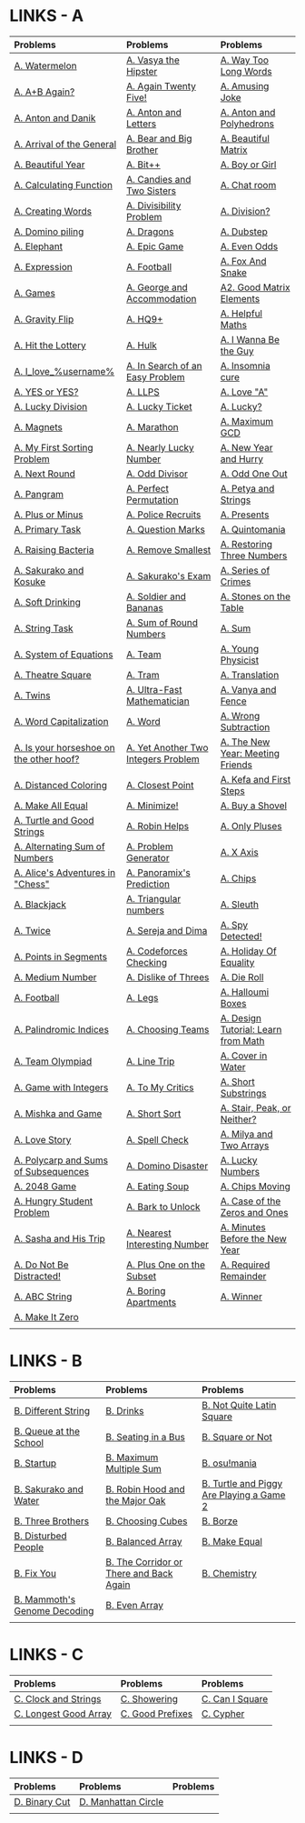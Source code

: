# LINKS - A
| Problems | Problems | Problems |
| :- | :- | :- |
| [ A. Watermelon ](https://codeforces.com/contest/4/problem/A) | [ A. Vasya the Hipster ](https://codeforces.com/contest/581/problem/A) | [ A. Way Too Long Words ](https://codeforces.com/contest/71/problem/A) |
| [ A. A+B Again? ](https://codeforces.com/contest/1999/problem/A) | [ A. Again Twenty Five! ](https://codeforces.com/contest/630/problem/A) | [ A. Amusing Joke ](https://codeforces.com/contest/141/problem/A) |
| [ A. Anton and Danik ](https://codeforces.com/contest/734/problem/A) | [ A. Anton and Letters ](https://codeforces.com/contest/443/problem/A) | [ A. Anton and Polyhedrons ](https://codeforces.com/problemset/problem/785/A) |
| [ A. Arrival of the General ](https://codeforces.com/contest/144/problem/A) | [ A. Bear and Big Brother ](https://codeforces.com/contest/791/problem/A) | [ A. Beautiful Matrix ](https://codeforces.com/contest/263/problem/A) |
| [ A. Beautiful Year ](https://codeforces.com/contest/271/problem/A) | [ A. Bit++ ](https://codeforces.com/contest/282/problem/A) | [ A. Boy or Girl ](https://codeforces.com/contest/236/problem/A) |
| [ A. Calculating Function ](https://codeforces.com/contest/486/problem/A) | [ A. Candies and Two Sisters ](https://codeforces.com/contest/1335/problem/A) | [ A. Chat room ](https://codeforces.com/contest/58/problem/A) |
| [ A. Creating Words ](https://codeforces.com/contest/1985/problem/A) | [ A. Divisibility Problem ](https://codeforces.com/contest/1328/problem/A) | [ A. Division? ](https://codeforces.com/contest/1669/problem/A) |
| [ A. Domino piling ](https://codeforces.com/contest/50/problem/A) | [ A. Dragons ](https://codeforces.com/contest/230/problem/A) | [ A. Dubstep ](https://codeforces.com/contest/208/problem/A) |
| [ A. Elephant ](https://codeforces.com/contest/617/problem/A) | [ A. Epic Game ](https://codeforces.com/contest/119/problem/A) | [ A. Even Odds ](https://codeforces.com/contest/318/problem/A) |
| [ A. Expression ](https://codeforces.com/contest/479/problem/A) | [ A. Football ](https://codeforces.com/contest/96/problem/A) | [ A. Fox And Snake ](https://codeforces.com/contest/510/problem/A) |
| [ A. Games ](https://codeforces.com/contest/268/problem/A) | [ A. George and Accommodation ](https://codeforces.com/contest/467/problem/A) | [ A2. Good Matrix Elements ](https://codeforces.com/contest/177/problem/A2) |
| [ A. Gravity Flip ](https://codeforces.com/contest/405/problem/A) | [ A. HQ9+ ](https://codeforces.com/contest/133/problem/A) | [ A. Helpful Maths ](https://codeforces.com/contest/339/problem/A) |
| [ A. Hit the Lottery ](https://codeforces.com/contest/996/problem/A) | [ A. Hulk ](https://codeforces.com/contest/705/problem/A) | [ A. I Wanna Be the Guy ](https://codeforces.com/contest/469/problem/A) |
| [ A. I_love_%username% ](https://codeforces.com/contest/155/problem/A) | [ A. In Search of an Easy Problem ](https://codeforces.com/contest/1030/problem/A) | [ A. Insomnia cure ](https://codeforces.com/contest/148/problem/A) |
| [ A. YES or YES? ](https://codeforces.com/contest/1703/problem/A) | [ A. LLPS ](https://codeforces.com/problemset/problem/202/A) | [ A. Love "A" ](https://codeforces.com/contest/1146/problem/A) |
| [ A. Lucky Division ](https://codeforces.com/contest/122/problem/A) | [ A. Lucky Ticket ](https://codeforces.com/contest/146/problem/A) | [ A. Lucky? ](https://codeforces.com/contest/1676/problem/A) |
| [ A. Magnets ](https://codeforces.com/contest/344/problem/A) | [ A. Marathon ](https://codeforces.com/contest/1692/problem/A) | [ A. Maximum GCD ](https://codeforces.com/problemset/problem/1370/A) |
| [ A. My First Sorting Problem ](https://codeforces.com/contest/1971/problem/A) | [ A. Nearly Lucky Number ](https://codeforces.com/contest/110/problem/A) | [ A. New Year and Hurry ](https://codeforces.com/contest/750/problem/A) |
| [ A. Next Round ](https://codeforces.com/contest/158/problem/A) | [ A. Odd Divisor ](https://codeforces.com/contest/1475/problem/A) | [ A. Odd One Out ](https://codeforces.com/contest/1915/problem/A) |
| [ A. Pangram ](https://codeforces.com/contest/520/problem/A) | [ A. Perfect Permutation ](https://codeforces.com/contest/233/problem/A) | [ A. Petya and Strings ](https://codeforces.com/contest/112/problem/A) |
| [ A. Plus or Minus ](https://codeforces.com/contest/1807/problem/A) | [ A. Police Recruits ](https://codeforces.com/contest/427/problem/A) | [ A. Presents ](https://codeforces.com/contest/136/problem/A) |
| [ A. Primary Task ](https://codeforces.com/contest/2000/problem/A) | [ A. Question Marks ](https://codeforces.com/contest/1993/problem/A) | [ A. Quintomania ](https://codeforces.com/contest/2036/problem/A) |
| [ A. Raising Bacteria ](https://codeforces.com/contest/579/problem/A) | [ A. Remove Smallest ](https://codeforces.com/contest/1399/problem/A) | [ A. Restoring Three Numbers ](https://codeforces.com/contest/1154/problem/A) |
| [ A. Sakurako and Kosuke ](https://codeforces.com/problemset/problem/2033/A) | [ A. Sakurako's Exam ](https://codeforces.com/contest/2008/problem/A) | [ A. Series of Crimes ](https://codeforces.com/contest/181/problem/A) |
| [ A. Soft Drinking ](https://codeforces.com/contest/151/problem/A) | [ A. Soldier and Bananas ](https://codeforces.com/contest/546/problem/A) | [ A. Stones on the Table ](https://codeforces.com/contest/266/problem/A) |
| [ A. String Task ](https://codeforces.com/contest/118/problem/A) | [ A. Sum of Round Numbers ](https://codeforces.com/contest/1352/problem/A) | [ A. Sum ](https://codeforces.com/contest/1742/problem/A) |
| [ A. System of Equations ](https://codeforces.com/contest/214/problem/A) | [ A. Team ](https://codeforces.com/contest/231/problem/A) | [ A. Young Physicist ](https://codeforces.com/contest/69/problem/A) |
| [ A. Theatre Square ](https://codeforces.com/contest/1/problem/A) | [ A. Tram ](https://codeforces.com/contest/116/problem/A) | [ A. Translation ](https://codeforces.com/contest/41/problem/A) |
| [ A. Twins ](https://codeforces.com/contest/160/problem/A) | [ A. Ultra-Fast Mathematician ](https://codeforces.com/contest/61/problem/A) | [ A. Vanya and Fence ](https://codeforces.com/contest/677/problem/A) |
| [ A. Word Capitalization ](https://codeforces.com/contest/281/problem/A) | [ A. Word ](https://codeforces.com/contest/59/problem/A) | [ A. Wrong Subtraction ](https://codeforces.com/contest/977/problem/A) |
| [ A. Is your horseshoe on the other hoof? ](https://codeforces.com/contest/228/problem/A) | [ A. Yet Another Two Integers Problem ](https://codeforces.com/contest/1409/problem/A) | [ A. The New Year: Meeting Friends ](https://codeforces.com/contest/723/problem/A) |
| [ A. Distanced Coloring ](https://codeforces.com/contest/2002/problem/A) | [ A. Closest Point ](https://codeforces.com/contest/2004/problem/A) | [ A. Kefa and First Steps ](https://codeforces.com/contest/580/problem/A) |
| [ A. Make All Equal ](https://codeforces.com/contest/2001/problem/A) | [ A. Minimize! ](https://codeforces.com/contest/2009/problem/A) | [ A. Buy a Shovel ](https://codeforces.com/contest/732/problem/A) |
| [ A. Turtle and Good Strings ](https://codeforces.com/contest/2003/problem/A) | [ A. Robin Helps ](https://codeforces.com/contest/2014/problem/A) | [ A. Only Pluses ](https://codeforces.com/contest/1992/problem/A) |
| [ A. Alternating Sum of Numbers ](https://codeforces.com/contest/2010/problem/A) | [ A. Problem Generator ](https://codeforces.com/contest/1980/problem/A) | [ A. X Axis ](https://codeforces.com/contest/1986/problem/A) |
| [ A. Alice's Adventures in "Chess" ](https://codeforces.com/contest/2028/problem/A) | [ A. Panoramix's Prediction ](https://codeforces.com/problemset/problem/80/A) | [ A. Chips ](https://codeforces.com/problemset/problem/92/A) |
| [ A. Blackjack ](https://codeforces.com/problemset/problem/104/A) | [ A. Triangular numbers ](https://codeforces.com/problemset/problem/47/A) | [ A. Sleuth ](https://codeforces.com/problemset/problem/49/A) |
| [ A. Twice ](https://codeforces.com/contest/2037/problem/A) | [ A. Sereja and Dima ](https://codeforces.com/problemset/problem/381/A) | [ A. Spy Detected! ](https://codeforces.com/problemset/problem/1512/A) |
| [ A. Points in Segments ](https://codeforces.com/problemset/problem/1015/A/) | [ A. Codeforces Checking ](https://codeforces.com/problemset/problem/1791/A) | [ A. Holiday Of Equality ](https://codeforces.com/problemset/problem/758/A) |
| [ A. Medium Number ](https://codeforces.com/problemset/problem/1760/A) | [ A. Dislike of Threes ](https://codeforces.com/problemset/problem/1560/A) | [ A. Die Roll ](https://codeforces.com/problemset/problem/9/A) |
| [ A. Football ](https://codeforces.com/problemset/problem/43/A) | [ A. Legs ](https://codeforces.com/problemset/problem/1996/A) | [ A. Halloumi Boxes ](https://codeforces.com/problemset/problem/1903/A) |
| [ A. Palindromic Indices ](https://codeforces.com/problemset/problem/1682/A) | [ A. Choosing Teams ](https://codeforces.com/problemset/problem/432/A) | [ A. Design Tutorial: Learn from Math ](https://codeforces.com/problemset/problem/472/A) |
| [ A. Team Olympiad ](https://codeforces.com/problemset/problem/490/A) | [ A. Line Trip ](https://codeforces.com/problemset/problem/1901/A) | [ A. Cover in Water ](https://codeforces.com/problemset/problem/1900/A) |
| [ A. Game with Integers ](https://codeforces.com/problemset/problem/1899/A) | [ A. To My Critics ](https://codeforces.com/problemset/problem/1850/A) | [ A. Short Substrings ](https://codeforces.com/problemset/problem/1367/A) |
| [ A. Mishka and Game ](https://codeforces.com/problemset/problem/703/A) | [ A. Short Sort ](https://codeforces.com/problemset/problem/1873/A) | [ A. Stair, Peak, or Neither? ](https://codeforces.com/problemset/problem/1950/A) |
| [ A. Love Story ](https://codeforces.com/problemset/problem/1829/A) | [ A. Spell Check ](https://codeforces.com/problemset/problem/1722/A) | [ A. Milya and Two Arrays ](https://codeforces.com/contest/2059/problem/A) |
| [ A. Polycarp and Sums of Subsequences ](https://codeforces.com/problemset/problem/1618/A) | [ A. Domino Disaster ](https://codeforces.com/problemset/problem/1567/A) | [ A. Lucky Numbers ](https://codeforces.com/problemset/problem/1808/A) |
| [ A. 2048 Game ](https://codeforces.com/problemset/problem/1221/A) | [ A. Eating Soup ](https://codeforces.com/problemset/problem/1163/A) | [ A. Chips Moving ](https://codeforces.com/problemset/problem/1213/A) |
| [ A. Hungry Student Problem ](https://codeforces.com/problemset/problem/903/A) | [ A. Bark to Unlock ](https://codeforces.com/problemset/problem/868/A) | [ A. Case of the Zeros and Ones ](https://codeforces.com/problemset/problem/556/A) |
| [ A. Sasha and His Trip ](https://codeforces.com/problemset/problem/1113/A) | [ A. Nearest Interesting Number ](https://codeforces.com/problemset/problem/1183/A) | [ A. Minutes Before the New Year ](https://codeforces.com/contest/1283/problem/A) |
| [ A. Do Not Be Distracted! ](https://codeforces.com/problemset/problem/1520/A) | [ A. Plus One on the Subset ](https://codeforces.com/problemset/problem/1624/A) | [ A. Required Remainder ](https://codeforces.com/problemset/problem/1374/A) |
| [ A. ABC String ](https://codeforces.com/problemset/problem/1494/A) | [ A. Boring Apartments ](https://codeforces.com/problemset/problem/1433/A) | [ A. Winner ](https://codeforces.com/problemset/problem/2/A) |
| [ A. Make It Zero ](https://codeforces.com/problemset/problem/1869/A) | [  ]() | [  ]() |
| [  ]() | [  ]() | [  ]() |








# LINKS - B
| Problems | Problems | Problems |
| :- | :- | :- |
| [ B. Different String ](https://codeforces.com/contest/1971/problem/B) | [ B. Drinks ](https://codeforces.com/contest/200/problem/B) | [ B. Not Quite Latin Square ](https://codeforces.com/contest/1915/problem/B) |
| [ B. Queue at the School ](https://codeforces.com/contest/266/problem/B) | [ B. Seating in a Bus ](https://codeforces.com/contest/2000/problem/B) | [ B. Square or Not ](https://codeforces.com/contest/2008/problem/B) |
| [ B. Startup ](https://codeforces.com/contest/2036/problem/B) | [ B. Maximum Multiple Sum ](https://codeforces.com/contest/1985/problem/B) | [ B. osu!mania ](https://codeforces.com/contest/2009/problem/B) |
| [ B. Sakurako and Water ](https://codeforces.com/problemset/problem/2033/B) | [ B. Robin Hood and the Major Oak ](https://codeforces.com/contest/2014/problem/B) | [ B. Turtle and Piggy Are Playing a Game 2 ](https://codeforces.com/contest/2003/problem/B) |
| [ B. Three Brothers ](https://codeforces.com/contest/2010/problem/B) | [ B. Choosing Cubes ](https://codeforces.com/contest/1980/problem/B) | [ B. Borze ](https://codeforces.com/problemset/problem/32/B) |
| [ B. Disturbed People ](https://codeforces.com/problemset/problem/1077/B) | [ B. Balanced Array ](https://codeforces.com/problemset/problem/1343/B) | [ B. Make Equal ](https://codeforces.com/problemset/problem/1931/B) |
| [ B. Fix You ](https://codeforces.com/problemset/problem/1391/B) | [ B. The Corridor or There and Back Again ](https://codeforces.com/problemset/problem/1872/B) | [ B. Chemistry ](https://codeforces.com/problemset/problem/1883/B) |
| [ B. Mammoth's Genome Decoding ](https://codeforces.com/problemset/problem/747/B) | [ B. Even Array ](https://codeforces.com/problemset/problem/1367/B) | [  ]() |
| [  ]() | [  ]() | [  ]() |







# LINKS - C
| Problems | Problems | Problems |
| :- | :- | :- |
| [ C. Clock and Strings ](https://codeforces.com/contest/1971/problem/C) | [ C. Showering ](https://codeforces.com/contest/1999/problem/C) | [ C. Can I Square ](https://codeforces.com/contest/1915/problem/C) |
| [ C. Longest Good Array ](https://codeforces.com/contest/2008/problem/C) | [ C. Good Prefixes ](https://codeforces.com/contest/1985/problem/C) | [ C. Cypher ](https://codeforces.com/problemset/problem/1703/C) |
| [  ]() | [  ]() | [  ]() |





# LINKS - D
| Problems | Problems | Problems |
| :- | :- | :- |
| [ D. Binary Cut ](https://codeforces.com/contest/1971/problem/D) | [ D. Manhattan Circle ](https://codeforces.com/contest/1985/problem/D) | [  ]() |
| [  ]() | [  ]() | [  ]() |
